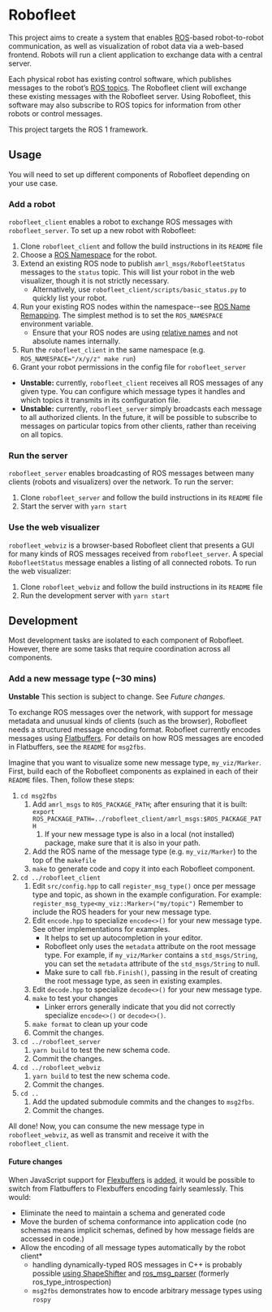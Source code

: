 # Robofleet

This project aims to create a system that enables [ROS][ros]-based robot-to-robot communication, as well as visualization of robot data via a web-based frontend. Robots will run a client application to exchange data with a central server.

Each physical robot has existing control software, which publishes messages to the robot’s [ROS topics][ros topics]. The Robofleet client will exchange these existing messages with the Robofleet server. Using Robofleet, this software may also subscribe to ROS topics for information from other robots or control messages.

This project targets the ROS 1 framework.

## Usage

You will need to set up different components of Robofleet depending on your use case.

### Add a robot

`robofleet_client` enables a robot to exchange ROS messages with `robofleet_server`. To set up a new robot with Robofleet:
1. Clone `robofleet_client` and follow the build instructions in its `README` file
2. Choose a [ROS Namespace][namespaces] for the robot.
3. Extend an existing ROS node to publish `amrl_msgs/RobofleetStatus` messages to the `status` topic. This will list your robot in the web visualizer, though it is not strictly necessary.
    * Alternatively, use `robofleet_client/scripts/basic_status.py` to quickly list your robot.
4. Run your existing ROS nodes within the namespace--see [ROS Name Remapping][remapping]. The simplest method is to set the `ROS_NAMESPACE` environment variable.
    * Ensure that your ROS nodes are using [relative names][relative names] and not absolute names internally.
5. Run the `robofleet_client` in the same namespace (e.g. `ROS_NAMESPACE="/x/y/z" make run`)
6. Grant your robot permissions in the config file for `robofleet_server`

* **Unstable:** currently, `robofleet_client` receives all ROS messages of any given type. You can configure which message types it handles and which topics it transmits in its configuration file.
* **Unstable:** currently, `robofleet_server` simply broadcasts each message to all authorized clients. In the future, it will be possible to subscribe to messages on particular topics from other clients, rather than receiving on all topics.

### Run the server

`robofleet_server` enables broadcasting of ROS messages between many clients (robots and visualizers) over the network. To run the server:
1. Clone `robofleet_server` and follow the build instructions in its `README` file
2. Start the server with `yarn start`

### Use the web visualizer

`robofleet_webviz` is a browser-based Robofleet client that presents a GUI for many kinds of ROS messages received from `robofleet_server`. A special `RobofleetStatus` message enables a listing of all connected robots. To run the web visualizer:
1. Clone `robofleet_webviz` and follow the build instructions in its `README` file
2. Run the development server with `yarn start`

## Development

Most development tasks are isolated to each component of Robofleet. However, there are some tasks that require coordination across all components.

### Add a new message type (~30 mins)

**Unstable** This section is subject to change. See _Future changes_. 

To exchange ROS messages over the network, with support for message metadata and unusual kinds of clients (such as the browser), Robofleet needs a structured message encoding format. Robofleet currently encodes messages using [Flatbuffers][flatbuffers]. For details on how ROS messages are encoded in Flatbuffers, see the `README` for `msg2fbs`.

Imagine that you want to visualize some new message type, `my_viz/Marker`. First, build each of the Robofleet components as explained in each of their `README` files. Then, follow these steps:
1. `cd msg2fbs`
   1. Add `amrl_msgs` to `ROS_PACKAGE_PATH`; after ensuring that it is built:
      `export ROS_PACKAGE_PATH=../robofleet_client/amrl_msgs:$ROS_PACKAGE_PATH`
      1. If your new message type is also in a local (not installed) package, make sure that it is also in your path.
   2. Add the ROS name of the message type (e.g. `my_viz/Marker`) to the top of the `makefile`
   3. `make` to generate code and copy it into each Robofleet component.
2. `cd ../robofleet_client`
   1. Edit `src/config.hpp` to call `register_msg_type()` once per message type and topic, as shown in the example configuration. 
      For example: `register_msg_type<my_viz::Marker>("my/topic")`
      Remember to include the ROS headers for your new message type.
   2. Edit `encode.hpp` to specialize `encode<>()` for your new message type. See other implementations for examples. 
      * It helps to set up autocompletion in your editor.
      * Robofleet only uses the `metadata` attribute on the root message type. For example, if `my_viz/Marker` contains a `std_msgs/String`, you can set the `metadata` attribute of the `std_msgs/String` to null.
      * Make sure to call `fbb.Finish()`, passing in the result of creating the root message type, as seen in existing examples.
   3. Edit `decode.hpp` to specialize `decode<>()` for your new message type.
   4. `make` to test your changes
      * Linker errors generally indicate that you did not correctly specialize `encode<>()` or `decode<>()`.
   5. `make format` to clean up your code
   6. Commit the changes.
3. `cd ../robofleet_server`
   1. `yarn build` to test the new schema code.
   2. Commit the changes.
4. `cd ../robofleet_webviz`
   1. `yarn build` to test the new schema code.
   2. Commit the changes.
5. `cd ..`
   1. Add the updated submodule commits and the changes to `msg2fbs`.
   2. Commit the changes.

All done! Now, you can consume the new message type in `robofleet_webviz`, as well as transmit and receive it with the `robofleet_client`.

#### Future changes

When JavaScript support for [Flexbuffers][flexbuffers] is [added][flexbuffers js], it would be possible to switch from Flatbuffers to Flexbuffers encoding fairly seamlessly. This would:
* Eliminate the need to maintain a schema and generated code
* Move the burden of schema conformance into application code (no schemas means implicit schemas, defined by how message fields are accessed in code.)
* Allow the encoding of all message types automatically by the robot client*
    * handling dynamically-typed ROS messages in C++ is probably possible [using ShapeShifter][generic subscriber] and [ros_msg_parser][ros_msg_parser] (formerly ros_type_introspection)
    * `msg2fbs` demonstrates how to encode arbitrary message types using `rospy`

[ros]: https://www.ros.org/
[ros topics]: http://wiki.ros.org/Topics
[namespaces]: http://wiki.ros.org/Names#Names-1
[remapping]: http://wiki.ros.org/Remapping%20Arguments
[relative names]: http://wiki.ros.org/Names#Resolving
[flatbuffers]: https://google.github.io/flatbuffers/
[flexbuffers]: https://google.github.io/flatbuffers/flexbuffers.html
[flexbuffers js]: https://github.com/google/flatbuffers/issues/5949
[generic subscriber]: http://wiki.ros.org/ros_type_introspection/Tutorials/GenericTopicSubscriber 
[ros_msg_parser]: https://github.com/facontidavide/ros_msg_parser
